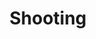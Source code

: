 ---
title: "Shooting"
name: "Shooting"
slug: "shooting"
description: "Putting pucks on net with power and precision"
image: "/topics/shooting.jpg"
---